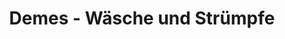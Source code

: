 ---
title: "Demes - Wäsche und Strümpfe"
url: /stadtlohn/demes-waesche-und-struempfe/
shop: Kleidung
---